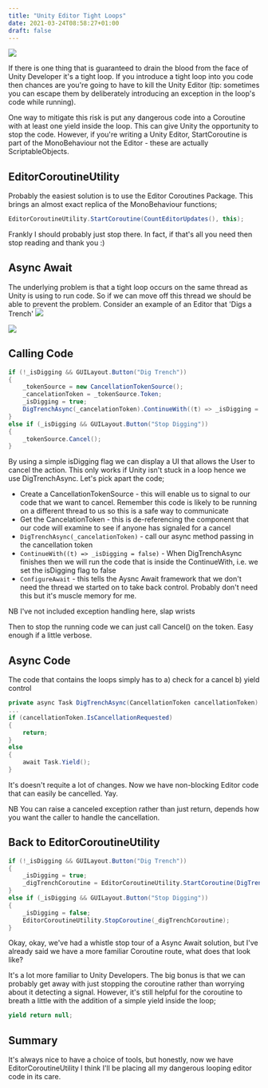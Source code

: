 ```yaml
---
title: "Unity Editor Tight Loops"
date: 2021-03-24T08:58:27+01:00
draft: false
---
```


<img src="https://miro.medium.com/max/700/1*DLAY8hRwc-3eC6j3QSnILw.jpeg"/>

If there is one thing that is guaranteed to drain the blood from the face of Unity Developer it's a tight loop. If you introduce a tight loop into you code then chances are you're going to have to kill the Unity Editor (tip: sometimes you can escape them by deliberately introducing an exception in the loop's code while running).

One way to mitigate this risk is put any dangerous code into a Coroutine with at least one yield inside the loop. 
This can give Unity the opportunity to stop the code. However, if you're writing a Unity Editor, StartCoroutine is part of the MonoBehaviour not the Editor - these are actually ScriptableObjects.

<!--more-->

## EditorCoroutineUtility

Probably the easiest solution is to use the Editor Coroutines Package. This brings an almost exact replica of the MonoBehaviour functions;

```csharp
EditorCoroutineUtility.StartCoroutine(CountEditorUpdates(), this);
```

Frankly I should probably just stop there. In fact, if that's all you need then stop reading and thank you :)

## Async Await


The underlying problem is that a tight loop occurs on the same thread as Unity is using to run code. So if we can move off this thread we should be able to prevent the problem. Consider an example of an Editor that 'Digs a Trench'
<img src="https://miro.medium.com/max/658/1*ayUUxjXODU5vrHL9DFnnyQ.png"/>

<img src="https://miro.medium.com/max/700/1*bW16LXhh7Ayfo4jEhsYXXw.png"/>


## Calling Code


```csharp
if (!_isDigging && GUILayout.Button("Dig Trench"))
{
    _tokenSource = new CancellationTokenSource();
    _cancelationToken = _tokenSource.Token;
    _isDigging = true;
    DigTrenchAsync(_cancelationToken).ContinueWith((t) => _isDigging = false ).ConfigureAwait(continueOnCapturedContext: false);
}
else if (_isDigging && GUILayout.Button("Stop Digging"))
{
    _tokenSource.Cancel();
}
```
By using a simple isDigging flag we can display a UI that allows the User to cancel the action. This only works if Unity isn't stuck in a loop hence we use DigTrenchAsync. Let's pick apart the code;

 *   Create a CancellationTokenSource - this will enable us to signal to our code that we want to cancel. Remember this code is likely to be running on a different thread to us so this is a safe way to communicate
 *   Get the CancelationToken - this is de-referencing the component that our code will examine to see if anyone has signaled for a cancel
 *   ```DigTrenchAsync(_cancelationToken)``` - call our async method passing in the cancellation token
 *   ```ContinueWith((t) => _isDigging = false)``` - When DigTrenchAsync finishes then we will run the code that is inside the ContinueWith, i.e. we set the isDigging flag to false
 *   ```ConfigureAwait``` - this tells the Aysnc Await framework that we don't need the thread we started on to take back control. Probably don't need this but it's muscle memory for me.

NB I've not included exception handling here, slap wrists

Then to stop the running code we can just call Cancel() on the token. Easy enough if a little verbose.
## Async Code

The code that contains the loops simply has to a) check for a cancel b) yield control

```csharp
private async Task DigTrenchAsync(CancellationToken cancellationToken)
...
if (cancellationToken.IsCancellationRequested)
{
    return;
}
else
{
    await Task.Yield();
}
```

It's doesn't requite a lot of changes. Now we have non-blocking Editor code that can easily be cancelled. Yay.

NB You can raise a canceled exception rather than just return, depends how you want the caller to handle the cancellation.
## Back to EditorCoroutineUtility

```csharp
if (!_isDigging && GUILayout.Button("Dig Trench"))
{
    _isDigging = true;
    _digTrenchCoroutine = EditorCoroutineUtility.StartCoroutine(DigTrench(), this);
}
else if (_isDigging && GUILayout.Button("Stop Digging"))
{
    _isDigging = false;
    EditorCoroutineUtility.StopCoroutine(_digTrenchCoroutine);
}
```

Okay, okay, we've had a whistle stop tour of a Async Await solution, but I've already said we have a more familiar Coroutine route, what does that look like?

It's a lot more familiar to Unity Developers. The big bonus is that we can probably get away with just stopping the coroutine rather than worrying about it detecting a signal. However, it's still helpful for the coroutine to breath a little with the addition of a simple yield inside the loop;

```csharp
yield return null;
```

## Summary

It's always nice to have a choice of tools, but honestly, now we have EditorCoroutineUtility I think I'll be placing all my dangerous looping editor code in its care.


